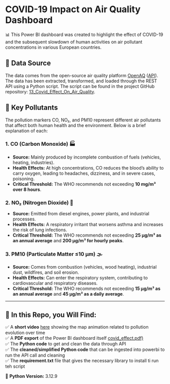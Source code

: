 # COVID-19 Impact on Air Quality Dashboard

📊 This Power BI dashboard was created to highlight the effect of COVID-19 and the subsequent slowdown of human activities on air pollutant concentrations in various European countries.

## 📡 Data Source
The data comes from the open-source air quality platform [OpenAQ](https://openaq.org/) ([API](https://api.openaq.org/)). The data has been extracted, transformed, and loaded through the REST API using a Python script. The script can be found in the project GitHub repository: [13_Covid_Effect_On_Air_Quality](https://github.com/slvg01/13_Covid_Effect_On_Air_Quality).

## 🔎 Key Pollutants
The pollution markers CO, NO₂, and PM10 represent different air pollutants that affect both human health and the environment. Below is a brief explanation of each:

### 1. CO (Carbon Monoxide) 🏭
- **Source:** Mainly produced by incomplete combustion of fuels (vehicles, heating, industries).
- **Health Effects:** At high concentrations, CO reduces the blood’s ability to carry oxygen, leading to headaches, dizziness, and in severe cases, poisoning.
- **Critical Threshold:** The WHO recommends not exceeding **10 mg/m³ over 8 hours**.

### 2. NO₂ (Nitrogen Dioxide) 🚗
- **Source:** Emitted from diesel engines, power plants, and industrial processes.
- **Health Effects:** A respiratory irritant that worsens asthma and increases the risk of lung infections.
- **Critical Threshold:** The WHO recommends not exceeding **25 µg/m³ as an annual average** and **200 µg/m³ for hourly peaks**.

### 3. PM10 (Particulate Matter ≤10 µm) 🌫️
- **Source:** Comes from combustion (vehicles, wood heating), industrial dust, wildfires, and soil erosion.
- **Health Effects:** Can enter the respiratory system, contributing to cardiovascular and respiratory diseases.
- **Critical Threshold:** The WHO recommends not exceeding **15 µg/m³ as an annual average** and **45 µg/m³ as a daily average**.

---
## 📂 In this Repo, you Will Find:
✅ A **short video** [here](https://e.pcloud.link/publink/show?code=XZIbzdZnQLMruNRnRkob3bxMGDebmQ7vu2V) showing the map animation related to pollution evolution over time  
✅ A **PDF export** of the Power BI dashboard itself  [covid_effect.pdf)](https://github.com/slvg01/13_Covid_Effect_On_Air_Quality/blob/main/Covid_Effect.pdf)  
✅ The **Python code** to get and clean the data through API  
✅ The **cleaned/simplified Python code** that can be ingested into powerbi to run the API call and cleaning  
✅ The  **requirement.txt** file that gives the necessary library to install ti run teh script  

📌 **Python Version:** 3.12.9


